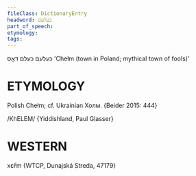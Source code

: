 ```yaml
---
fileClass: DictionaryEntry
headword: כעלעם
part_of_speech: 
etymology: 
tags: 
---
```

כעלעם
כעלם
דאָס
'Chełm (town in Poland; mythical town of fools)'

ETYMOLOGY
===========
Polish Chełm; cf. Ukrainian Холм. 
{Beider 2015: 444}

/KhELEM/ {Yiddishland, Paul Glasser}

WESTERN
========

xɛlʲm {WTCP, Dunajská Streda, 47179}
